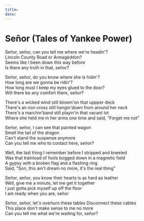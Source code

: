 ```yaml
---
title: 
date: 
---
```

# Señor (Tales of Yankee Power)

Señor, señor, can you tell me where we're headin'?  
Lincoln County Road or Armageddon?  
Seems like I been down this way before  
Is there any truth in that, señor?   

Señor, señor, do you know where she is hidin'?  
How long are we gonna be ridin'?  
How long must I keep my eyes glued to the door?  
Will there be any comfort there, señor?  

There's a wicked wind still blowin'on that uppper deck  
There's an iron cross still hangin'down from around her neck  
There's a marchin'band still playin'in that vacant lot  
Where she held me in her arms one time and said, "Forget me not"  

Señor, señor, I can see that painted wagon  
Smell the tail of the dragon  
Can't stand the suspense anymore  
Can you tell me who to contact here, señor?  

Well, the last thing I remember before I stripped and kneeled  
Was that trainload of fools bogged down in a magnetic field  
A gypsy with a broken flag and a flashing ring  
Said, "Son, this ain't dream no more, it's the real thing"  

Señor, señor, you know their hearts is as hard as leather  
Well, give me a minute, let me get it together  
I just gotta pick myself up off the floor  
I am ready when you are, señor  

Señor, señor, let's overturn these tables 
Disconnect these cables  
This place don't make sense to me no more  
Can you tell me what we're waiting for, señor?  